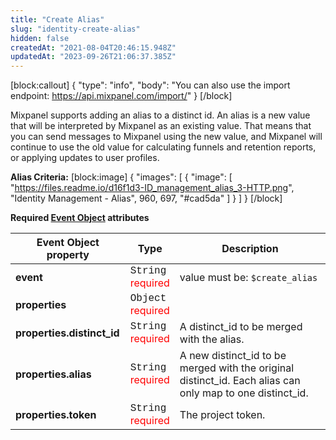 ```yaml
---
title: "Create Alias"
slug: "identity-create-alias"
hidden: false
createdAt: "2021-08-04T20:46:15.948Z"
updatedAt: "2023-09-26T21:06:37.385Z"
---
```


[block:callout]
{
  "type": "info",
  "body": "You can also use the import endpoint: https://api.mixpanel.com/import/"
}
[/block]

Mixpanel supports adding an alias to a distinct id. An alias is a new value that will be interpreted by Mixpanel as an existing value. That means that you can send messages to Mixpanel using the new value, and Mixpanel will continue to use the old value for calculating funnels and retention reports, or applying updates to user profiles.

**Alias Criteria:**
[block:image]
{
  "images": [
    {
      "image": [
        "https://files.readme.io/d16f1d3-ID_management_alias_3-HTTP.png",
        "Identity Management - Alias",
        960,
        697,
        "#cad5da"
      ]
    }
  ]
}
[/block]

**Required [Event Object](https://docs.mixpanel.com/docs/tracking/reference/data-model#anatomy-of-an-event) attributes**

| Event Object property     | Type                    | Description                                             |
| ------------------------- | ----------------------- | ------------------------------------------------------- |
| **event**                 | <span style="font-family: courier">String</span></br><span style="color: red">required</span>| value must be: `$create_alias`                         |
| **properties**            | <span style="font-family: courier">Object</span></br><span style="color: red">required</span>|                                                         |
| **properties.distinct_id**| <span style="font-family: courier">String</span></br><span style="color: red">required</span>| A distinct_id to be merged with the alias.             |
| **properties.alias**      | <span style="font-family: courier">String</span></br><span style="color: red">required</span>| A new distinct_id to be merged with the original distinct_id. Each alias can only map to one distinct_id.|
| **properties.token**      | <span style="font-family: courier">String</span></br><span style="color: red">required</span>| The project token.                                       |

